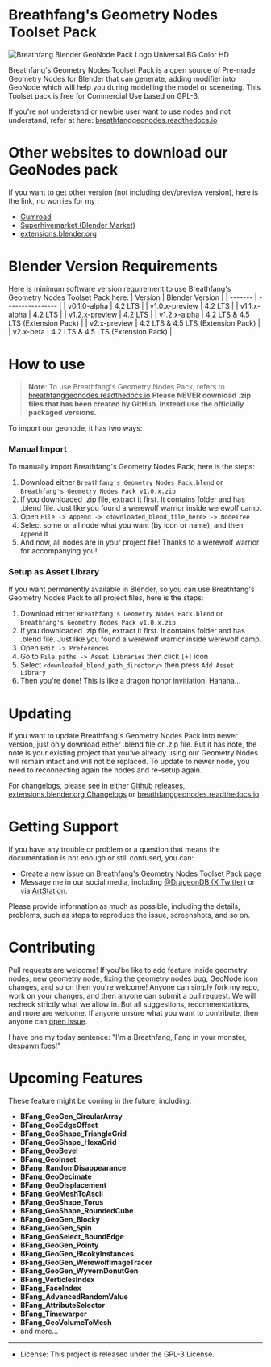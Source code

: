 # Breathfang's Geometry Nodes Toolset Pack
![Breathfang Blender GeoNode Pack Logo Universal BG Color HD](https://github.com/user-attachments/assets/a1dcc293-1582-4459-bf55-b928728901b5)

Breathfang's Geometry Nodes Toolset Pack is a open source of Pre-made Geometry Nodes for Blender that can generate, adding modifier into GeoNode which will help you during modelling the model or scenering. This Toolset pack is free for Commercial Use based on GPL-3.

If you're not understand or newbie user want to use nodes and not understand, refer at here: [breathfanggeonodes.readthedocs.io](https://breathfanggeonodes.readthedocs.io/en/latest/)

# Other websites to download our GeoNodes pack
If you want to get other version (not including dev/preview version), here is the link, no worries for my :
- [Gumroad](https://breathfang.gumroad.com/l/LmHKz)
- [Superhivemarket (Blender Market)](https://superhivemarket.com/products/breathfang-node-packs)
- [extensions.blender.org](https://extensions.blender.org/add-ons/breathfangs-geometry-nodes-toolset-pack/)

# Blender Version Requirements
Here is minimum software version requirement to use Breathfang's Geometry Nodes Toolset Pack here:
| Version | Blender Version |
| ------- | ---------------- |
| v0.1.0-alpha | 4.2 LTS |
| v1.0.x-preview | 4.2 LTS |
| v1.1.x-alpha | 4.2 LTS |
| v1.2.x-preview | 4.2 LTS |
| v1.2.x-alpha | 4.2 LTS & 4.5 LTS (Extension Pack) |
| v2.x-preview | 4.2 LTS & 4.5 LTS (Extension Pack) |
| v2.x-beta | 4.2 LTS & 4.5 LTS (Extension Pack) |

# How to use
> **Note**: To use Breathfang's Geometry Nodes Pack, refers to [breathfanggeonodes.readthedocs.io](https://breathfanggeonodes.readthedocs.io/en/latest/)
> **Please NEVER download .zip files that has been created by GitHub. Instead use the officially packaged versions.**

To import our geonode, it has two ways:
### Manual Import
To manually import Breathfang's Geometry Nodes Pack, here is the steps:
1. Download either `Breathfang's Geometry Nodes Pack.blend` or `Breathfang's Geometry Nodes Pack v1.0.x.zip`
2. If you downloaded .zip file, extract it first. It contains folder and has .blend file. Just like you found a werewolf warrior inside werewolf camp.
3. Open `File -> Append -> <downloaded_blend_file_here> -> NodeTree`
4. Select some or all node what you want (by icon or name), and then `Append` it
5. And now, all nodes are in your project file! Thanks to a werewolf warrior for accompanying you!

### Setup as Asset Library
If you want permanently available in Blender, so you can use Breathfang's Geometry Nodes Pack to all project files, here is the steps:
1. Download either `Breathfang's Geometry Nodes Pack.blend` or `Breathfang's Geometry Nodes Pack v1.0.x.zip`
2. If you downloaded .zip file, extract it first. It contains folder and has .blend file. Just like you found a werewolf warrior inside werewolf camp.
3. Open `Edit -> Preferences`
4. Go to `File paths -> Asset Libraries` then click `[+]` icon
5. Select `<downloaded_blend_path_directory>` then press `Add Asset Library`
6. Then you're done! This is like a dragon honor invitiation! Hahaha...

# Updating
If you want to update Breathfang's Geometry Nodes Pack into newer version, just only download either .blend file or .zip file. But it has note, the note is your existing project that you've already using our Geometry Nodes will remain intact and will not be replaced. To update to newer node, you need to reconnecting again the nodes and re-setup again.

For changelogs, please see in either [Github releases](https://github.com/Breathfang/BreathfangGeoNodes/releases), [extensions.blender.org Changelogs](https://extensions.blender.org/add-ons/breathfangs-geometry-nodes-toolset-pack/versions/) or [breathfanggeonodes.readthedocs.io](https://breathfanggeonodes.readthedocs.io/en/latest/)

# Getting Support
If you have any trouble or problem or a question that means the documentation is not enough or still confused, you can:
- Create a new [issue](https://github.com/Breathfang/BreathfangGeoNodes/issues/new/choose) on Breathfang's Geometry Nodes Toolset Pack page
- Message me in our social media, including [@DrageonDB (X Twitter)](https://x.com/DrageonDB) or via [ArtStation](https://www.artstation.com/breathfang).

Please provide information as much as possible, including the details, problems, such as steps to reproduce the issue, screenshots, and so on.

# Contributing
Pull requests are welcome! If you'be like to add feature inside geometry nodes, new geometry node, fixing the geometry nodes bug, GeoNode icon changes, and so on then you're welcome! Anyone can simply fork my repo, work on your changes, and then anyone can submit a pull request. We will recheck strictly what we allow in. But all suggestions, recommendations, and more are welcome. If anyone unsure what you want to contribute, then anyone can [open issue](https://github.com/Breathfang/BreathfangGeoNodes/issues/).

I have one my today sentence: "I'm a Breathfang, Fang in your monster, despawn foes!"

# Upcoming Features
These feature might be coming in the future, including:
- **BFang_GeoGen_CircularArray**
- **BFang_GeoEdgeOffset**
- **BFang_GeoShape_TriangleGrid**
- **BFang_GeoShape_HexaGrid**
- **BFang_GeoBevel**
- **BFang_GeoInset**
- **BFang_RandomDisappearance**
- **BFang_GeoDecimate**
- **BFang_GeoDisplacement**
- **BFang_GeoMeshToAscii**
- **BFang_GeoShape_Torus**
- **BFang_GeoShape_RoundedCube**
- **BFang_GeoGen_Blocky**
- **BFang_GeoGen_Spin**
- **BFang_GeoSelect_BoundEdge**
- **BFang_GeoGen_Pointy**
- **BFang_GeoGen_BlcokyInstances**
- **BFang_GeoGen_WerewolfImageTracer**
- **BFang_GeoGen_WyvernDonutGen**
- **BFang_VerticlesIndex**
- **BFang_FaceIndex**
- **BFang_AdvancedRandomValue**
- **BFang_AttributeSelector**
- **BFang_Timewarper**
- **BFang_GeoVolumeToMesh**
- and more...

---
- License: This project is released under the GPL-3 License.